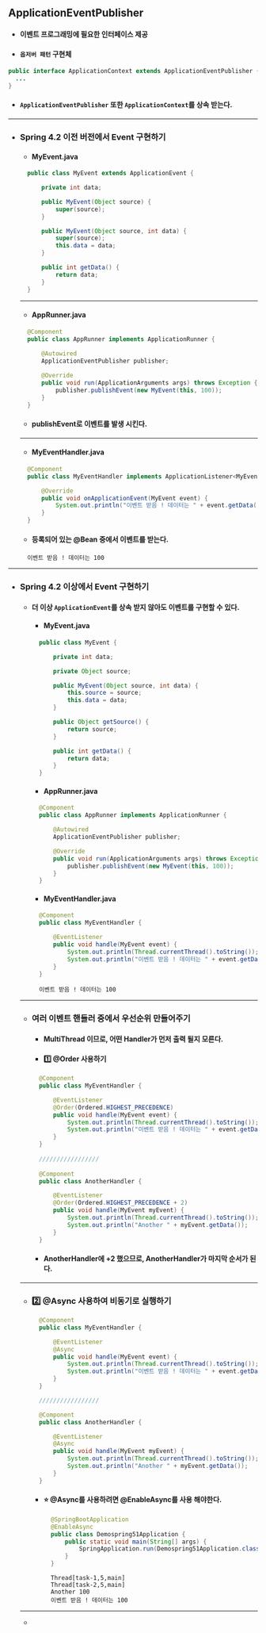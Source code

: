 ## ApplicationEventPublisher
  - #### 이벤트 프로그래밍에 필요한 인터페이스 제공
  - #### `옵저버 패턴` 구현체
  ``` java
  public interface ApplicationContext extends ApplicationEventPublisher {
    ...
  }
  ```
  - #### `ApplicationEventPublisher` 또한 `ApplicationContext`를 상속 받는다.
--------
  - ### Spring 4.2 이전 버전에서 Event 구현하기
    - #### MyEvent.java
    ``` java
      public class MyEvent extends ApplicationEvent {

          private int data;

          public MyEvent(Object source) {
              super(source);
          }

          public MyEvent(Object source, int data) {
              super(source);
              this.data = data;
          }

          public int getData() {
              return data;
          }
      }
    ```
    --------
    - #### AppRunner.java
    ``` java
      @Component
      public class AppRunner implements ApplicationRunner {
      
          @Autowired
          ApplicationEventPublisher publisher;

          @Override
          public void run(ApplicationArguments args) throws Exception {
              publisher.publishEvent(new MyEvent(this, 100));
          }
      }
    ```
    - #### publishEvent로 이벤트를 발생 시킨다.
    --------
    - #### MyEventHandler.java
    ``` java
      @Component
      public class MyEventHandler implements ApplicationListener<MyEvent> {

          @Override
          public void onApplicationEvent(MyEvent event) {
              System.out.println("이벤트 받음 ! 데이터는 " + event.getData());
          }
      }
    ```
    - #### 등록되어 있는 @Bean 중에서 이벤트를 받는다.
    ```
      이벤트 받음 ! 데이터는 100
    ```
  ---------
  - ### Spring 4.2 이상에서 Event 구현하기
    - #### 더 이상 `ApplicationEvent`를 상속 받지 않아도 이벤트를 구현할 수 있다.
      - #### MyEvent.java
      ``` java
        public class MyEvent {

            private int data;

            private Object source;

            public MyEvent(Object source, int data) {
                this.source = source;
                this.data = data;
            }

            public Object getSource() {
                return source;
            }

            public int getData() {
                return data;
            }
        }
      ```
      - #### AppRunner.java
      ``` java
        @Component
        public class AppRunner implements ApplicationRunner {

            @Autowired
            ApplicationEventPublisher publisher;

            @Override
            public void run(ApplicationArguments args) throws Exception {
                publisher.publishEvent(new MyEvent(this, 100));
            }
        }
      ```
      - #### MyEventHandler.java
      ``` java
        @Component
        public class MyEventHandler {

            @EventListener
            public void handle(MyEvent event) {
                System.out.println(Thread.currentThread().toString());
                System.out.println("이벤트 받음 ! 데이터는 " + event.getData());
            }
        }
      ```
      ```
        이벤트 받음 ! 데이터는 100
      ```
    ------------
    - ### 여러 이벤트 핸들러 중에서 우선순위 만들어주기
      - #### MultiThread 이므로, 어떤 Handler가 먼저 출력 될지 모른다.
      - #### 1️⃣ @Order 사용하기
      ``` java
        @Component
        public class MyEventHandler {

            @EventListener
            @Order(Ordered.HIGHEST_PRECEDENCE)
            public void handle(MyEvent event) {
                System.out.println(Thread.currentThread().toString());
                System.out.println("이벤트 받음 ! 데이터는 " + event.getData());
            }
        }
        
        /////////////////
        
        @Component
        public class AnotherHandler {

            @EventListener
            @Order(Ordered.HIGHEST_PRECEDENCE + 2)
            public void handle(MyEvent myEvent) {
                System.out.println(Thread.currentThread().toString());
                System.out.println("Another " + myEvent.getData());
            }
        }
      ```
      - #### AnotherHandler에 +2 했으므로, AnotherHandler가 마지막 순서가 된다.
    ----------------
    - ### 2️⃣ @Async 사용하여 비동기로 실행하기
      ``` java
        @Component
        public class MyEventHandler {

            @EventListener
            @Async
            public void handle(MyEvent event) {
                System.out.println(Thread.currentThread().toString());
                System.out.println("이벤트 받음 ! 데이터는 " + event.getData());
            }
        }

        /////////////////

        @Component
        public class AnotherHandler {

            @EventListener
            @Async
            public void handle(MyEvent myEvent) {
                System.out.println(Thread.currentThread().toString());
                System.out.println("Another " + myEvent.getData());
            }
        }
      ```
      - #### ⭐ @Async를 사용하려면 @EnableAsync를 사용 해야한다.
        ``` java
          @SpringBootApplication
          @EnableAsync
          public class Demospring51Application {
              public static void main(String[] args) {
                  SpringApplication.run(Demospring51Application.class, args);
              }
          }
        ```
        ```
          Thread[task-1,5,main]
          Thread[task-2,5,main]
          Another 100
          이벤트 받음 ! 데이터는 100
        ```
    ------------
    - 
